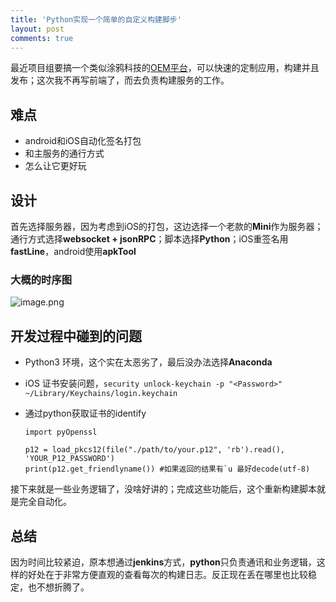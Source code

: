```yaml
---
title: 'Python实现一个简单的自定义构建脚步'
layout: post
comments: true
---
```


最近项目组要搞一个类似涂鸦科技的[OEM平台](https://support.tuya.com/zh/help/_detail/K9x4xsaighye3)，可以快速的定制应用，构建并且发布；这次我不再写前端了，而去负责构建服务的工作。

## 难点

* android和iOS自动化签名打包
* 和主服务的通行方式
* 怎么让它更好玩

## 设计

首先选择服务器，因为考虑到iOS的打包，这边选择一个老款的**Mini**作为服务器；通行方式选择**websocket + jsonRPC**；脚本选择**Python**；iOS重签名用**fastLine**，android使用**apkTool**

### 大概的时序图

![image.png](https://i.loli.net/2020/11/20/2CVeIwFbaYiRU3P.png)

## 开发过程中碰到的问题

- Python3 环境，这个实在太恶劣了，最后没办法选择**Anaconda**

- iOS 证书安装问题，`security unlock-keychain -p "<Password>" ~/Library/Keychains/login.keychain`

- 通过python获取证书的identify 

  ```
  import pyOpenssl
  
  p12 = load_pkcs12(file("./path/to/your.p12", 'rb').read(), 'YOUR_P12_PASSWORD')
  print(p12.get_friendlyname()) #如果返回的结果有`u 最好decode(utf-8)
  ```



接下来就是一些业务逻辑了，没啥好讲的；完成这些功能后，这个重新构建脚本就是完全自动化。

## 总结

因为时间比较紧迫，原本想通过**jenkins**方式，**python**只负责通讯和业务逻辑，这样的好处在于非常方便直观的查看每次的构建日志。反正现在丢在哪里也比较稳定，也不想折腾了。